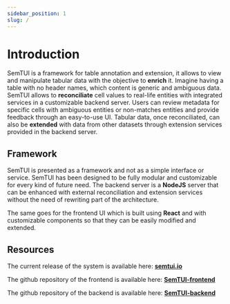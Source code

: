 ```yaml
---
sidebar_position: 1
slug: /
---
```


# Introduction

SemTUI is a framework for table annotation and extension, it allows to view and manipulate tabular data with the objective to **enrich** it. Imagine having a table with no header names, which content is generic and ambiguous data. SemTUI allows to **reconciliate** cell values to real-life entities with integrated services in a customizable backend server. Users can review metadata for specific cells with ambiguous entities or non-matches entities and provide feedback through an easy-to-use UI.
Tabular data, once reconciliated, can also be **extended** with data from other datasets through extension services provided in the backend server.

## Framework

SemTUI is presented as a framework and not as a simple interface or service. SemTUI has been designed to be fully modular and customizable for every kind of future need. The backend server is a **NodeJS** server that can be enhanced with external reconciliation and extension services without the need of rewriting part of the architecture.

The same goes for the frontend UI which is built using **React** and with customizable components so that they can be easily modified and extended.

## Resources

The current release of the system is available here: **[semtui.io](http://titan-inside.disco.unimib.it:3003/)**

The github repository of the frontend is available here: **[SemTUI-frontend](https://github.com/I2Tunimib/I2T-frontend)**

The github repository of the backend is available here: **[SemTUI-backend](https://github.com/I2Tunimib/I2T-backend)**